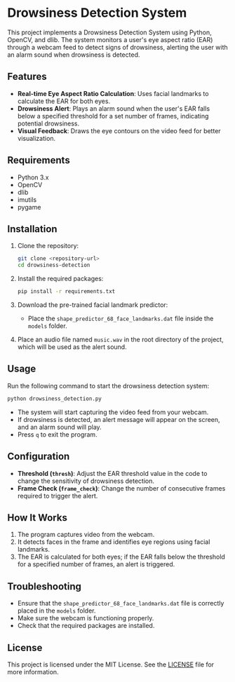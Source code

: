 # Drowsiness Detection System

This project implements a Drowsiness Detection System using Python, OpenCV, and dlib. The system monitors a user's eye aspect ratio (EAR) through a webcam feed to detect signs of drowsiness, alerting the user with an alarm sound when drowsiness is detected.

## Features

- **Real-time Eye Aspect Ratio Calculation**: Uses facial landmarks to calculate the EAR for both eyes.
- **Drowsiness Alert**: Plays an alarm sound when the user's EAR falls below a specified threshold for a set number of frames, indicating potential drowsiness.
- **Visual Feedback**: Draws the eye contours on the video feed for better visualization.

## Requirements

- Python 3.x
- OpenCV
- dlib
- imutils
- pygame

## Installation

1. Clone the repository:

   ```bash
   git clone <repository-url>
   cd drowsiness-detection
   ```

2. Install the required packages:

   ```bash
   pip install -r requirements.txt
   ```

3. Download the pre-trained facial landmark predictor:

   - Place the `shape_predictor_68_face_landmarks.dat` file inside the `models` folder.

4. Place an audio file named `music.wav` in the root directory of the project, which will be used as the alert sound.

## Usage

Run the following command to start the drowsiness detection system:

```bash
python drowsiness_detection.py
```

- The system will start capturing the video feed from your webcam.
- If drowsiness is detected, an alert message will appear on the screen, and an alarm sound will play.
- Press `q` to exit the program.

## Configuration

- **Threshold (`thresh`)**: Adjust the EAR threshold value in the code to change the sensitivity of drowsiness detection.
- **Frame Check (`frame_check`)**: Change the number of consecutive frames required to trigger the alert.

## How It Works

1. The program captures video from the webcam.
2. It detects faces in the frame and identifies eye regions using facial landmarks.
3. The EAR is calculated for both eyes; if the EAR falls below the threshold for a specified number of frames, an alert is triggered.

## Troubleshooting

- Ensure that the `shape_predictor_68_face_landmarks.dat` file is correctly placed in the `models` folder.
- Make sure the webcam is functioning properly.
- Check that the required packages are installed.

## License

This project is licensed under the MIT License. See the [LICENSE](LICENSE) file for more information.
